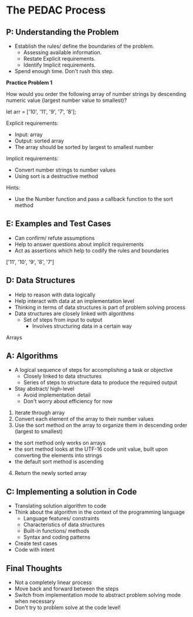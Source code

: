 # The PEDAC Process

## P: Understanding the Problem

- Establish the rules/ define the boundaries of the problem.
  - Assessing available information.
  - Restate Explicit requirements.
  - Identify Implicit requirements.
- Spend enough time. Don't rush this step.

**Practice Problem 1**

How would you order the following array of number strings by descending numeric value (largest number value to smallest)?

let arr = ['10', '11', '9', '7', '8'];

Explicit requirements:
- Input: array
- Output: sorted array
- The array should be sorted by largest to smallest number

Implicit requirements:
- Convert number strings to number values
- Using sort is a destructive method

Hints:
- Use the Number function and pass a callback function to the sort method

## E: Examples and Test Cases

- Can confirm/ refute assumptions
- Help to answer questions about implicit requirements
- Act as assertions which help to codify the rules and boundaries

['11', '10', '9', '8', '7']


## D: Data Structures

- Help to reason with data logically
- Help interact with data at an implementation level
- Thinking in terms of data structures is part of problem solving process
- Data structures are closely linked with algorithms
  - Set of steps from input to output
    - Involves structuring data in a certain way

Arrays

## A: Algorithms

- A logical sequence of steps for accomplishing a task or objective
  - Closely linked to data structures
  - Series of steps to structure data to produce the required output
- Stay abstract/ high-level
  - Avoid implementation detail
  - Don't worry about efficiency for now

1. Iterate through array
2. Convert each element of the array to their number values
3. Use the sort method on the array to organize them in descending order (largest to smallest)
  - the sort method only works on arrays
  - the sort method looks at the UTF-16 code unit value, built upon converting the elements into strings
  - the default sort method is ascending
4. Return the newly sorted array


## C: Implementing a solution in Code

- Translating solution algorithm to code
- Think about the algorithm in the context of the programming language 
  - Language features/ constraints
  - Characteristics of data structures
  - Built-in functions/ methods
  - Syntax and coding patterns
- Create test cases
- Code with intent


## Final Thoughts

- Not a completely linear process
- Move back and forward between the steps
- Switch from implementation mode to abstract problem solving mode when necessary
- Don't try to problem solve at the code level!